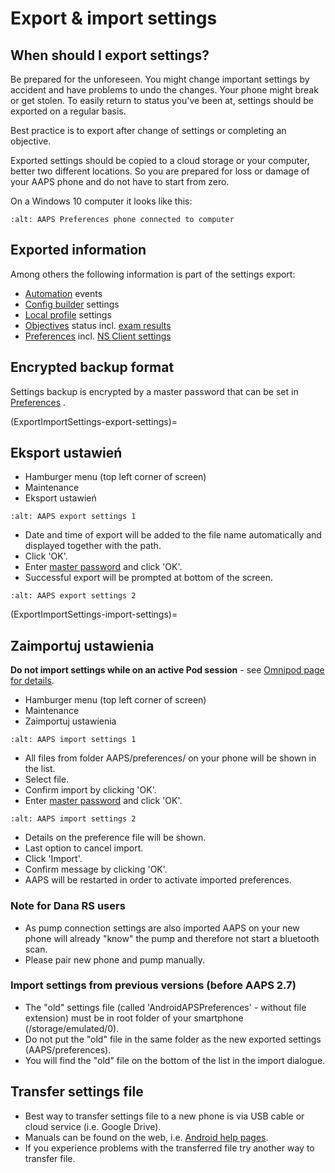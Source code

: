 # Export & import settings

## When should I export settings?

Be prepared for the unforeseen. You might change important settings by accident and have problems to undo the changes. Your phone might break or get stolen. To easily return to status you've been at, settings should be exported on a regular basis.

Best practice is to export after change of settings or completing an objective.

Exported settings should be copied to a cloud storage or your computer, better two different locations. So you are prepared for loss or damage of your AAPS phone and do not have to start from zero.

On a Windows 10 computer it looks like this:

```{image} ../images/AAPS_ExImportSettingsWin.png
:alt: AAPS Preferences phone connected to computer
```

## Exported information

Among others the following information is part of the settings export:

- [Automation](../Usage/Automation.md) events
- [Config builder](../Configuration/Config-Builder.md) settings
- [Local profile](Config-Builder-local-profile) settings
- [Objectives](../Usage/Objectives.md) status incl. [exam results](Objectives-objective-3-prove-your-knowledge)
- [Preferences](../Configuration/Preferences.md) incl. [NS Client settings](Preferences-nsclient)

## Encrypted backup format

Settings backup is encrypted by a master password that can be set in [Preferences](Preferences-master-password) .

(ExportImportSettings-export-settings)=
## Eksport ustawień

- Hamburger menu (top left corner of screen)
- Maintenance
- Eksport ustawień

```{image} ../images/AAPS_ExportSettings1.png
:alt: AAPS export settings 1
```

- Date and time of export will be added to the file name automatically and displayed together with the path.
- Click 'OK'.
- Enter [master password](Preferences-master-password) and click 'OK'.
- Successful export will be prompted at bottom of the screen.

```{image} ../images/AAPS_ExportSettings2.png
:alt: AAPS export settings 2
```

(ExportImportSettings-import-settings)=
## Zaimportuj ustawienia

**Do not import settings while on an active Pod session** - see [Omnipod page for details](OmnipodEros-import-settings-from-previous-aaps).

- Hamburger menu (top left corner of screen)
- Maintenance
- Zaimportuj ustawienia

```{image} ../images/AAPS_ImportSettings1.png
:alt: AAPS import settings 1
```

- All files from folder AAPS/preferences/ on your phone will be shown in the list.
- Select file.
- Confirm import by clicking 'OK'.
- Enter [master password](Preferences-master-password) and click 'OK'.

```{image} ../images/AAPS_ImportSettings2.png
:alt: AAPS import settings 2
```

- Details on the preference file will be shown.
- Last option to cancel import.
- Click 'Import'.
- Confirm message by clicking 'OK'.
- AAPS will be restarted in order to activate imported preferences.

### Note for Dana RS users

- As pump connection settings are also imported AAPS on your new phone will already "know" the pump and therefore not start a bluetooth scan.
- Please pair new phone and pump manually.

### Import settings from previous versions (before AAPS 2.7)

- The "old" settings file (called 'AndroidAPSPreferences' - without file extension) must be in root folder of your smartphone (/storage/emulated/0).
- Do not put the "old" file in the same folder as the new exported settings (AAPS/preferences).
- You will find the "old" file on the bottom of the list in the import dialogue.

## Transfer settings file

- Best way to transfer settings file to a new phone is via USB cable or cloud service (i.e. Google Drive).
- Manuals can be found on the web, i.e. [Android help pages](https://support.google.com/android/answer/9064445?hl=en).
- If you experience problems with the transferred file try another way to transfer file.
